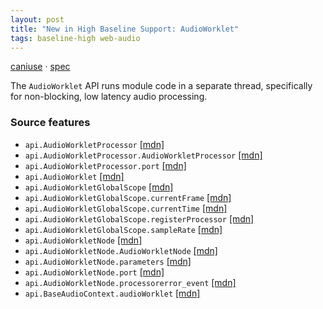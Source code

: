 ```yaml
---
layout: post
title: "New in High Baseline Support: AudioWorklet"
tags: baseline-high web-audio
---
```


[caniuse](https://caniuse.com/?search=audio-worklet) · [spec](https://webaudio.github.io/web-audio-api/#AudioWorklet)

The `AudioWorklet` API runs module code in a separate thread, specifically for non-blocking, low latency audio processing.

### Source features

- ``api.AudioWorkletProcessor`` [[mdn]](https://https://developer.mozilla.org/en-US/search?q=api.AudioWorkletProcessor)
- ``api.AudioWorkletProcessor.AudioWorkletProcessor`` [[mdn]](https://https://developer.mozilla.org/en-US/search?q=api.AudioWorkletProcessor.AudioWorkletProcessor)
- ``api.AudioWorkletProcessor.port`` [[mdn]](https://https://developer.mozilla.org/en-US/search?q=api.AudioWorkletProcessor.port)
- ``api.AudioWorklet`` [[mdn]](https://https://developer.mozilla.org/en-US/search?q=api.AudioWorklet)
- ``api.AudioWorkletGlobalScope`` [[mdn]](https://https://developer.mozilla.org/en-US/search?q=api.AudioWorkletGlobalScope)
- ``api.AudioWorkletGlobalScope.currentFrame`` [[mdn]](https://https://developer.mozilla.org/en-US/search?q=api.AudioWorkletGlobalScope.currentFrame)
- ``api.AudioWorkletGlobalScope.currentTime`` [[mdn]](https://https://developer.mozilla.org/en-US/search?q=api.AudioWorkletGlobalScope.currentTime)
- ``api.AudioWorkletGlobalScope.registerProcessor`` [[mdn]](https://https://developer.mozilla.org/en-US/search?q=api.AudioWorkletGlobalScope.registerProcessor)
- ``api.AudioWorkletGlobalScope.sampleRate`` [[mdn]](https://https://developer.mozilla.org/en-US/search?q=api.AudioWorkletGlobalScope.sampleRate)
- ``api.AudioWorkletNode`` [[mdn]](https://https://developer.mozilla.org/en-US/search?q=api.AudioWorkletNode)
- ``api.AudioWorkletNode.AudioWorkletNode`` [[mdn]](https://https://developer.mozilla.org/en-US/search?q=api.AudioWorkletNode.AudioWorkletNode)
- ``api.AudioWorkletNode.parameters`` [[mdn]](https://https://developer.mozilla.org/en-US/search?q=api.AudioWorkletNode.parameters)
- ``api.AudioWorkletNode.port`` [[mdn]](https://https://developer.mozilla.org/en-US/search?q=api.AudioWorkletNode.port)
- ``api.AudioWorkletNode.processorerror_event`` [[mdn]](https://https://developer.mozilla.org/en-US/search?q=api.AudioWorkletNode.processorerror_event)
- ``api.BaseAudioContext.audioWorklet`` [[mdn]](https://https://developer.mozilla.org/en-US/search?q=api.BaseAudioContext.audioWorklet)
